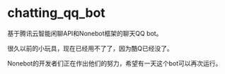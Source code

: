 # chatting_qq_bot
基于腾讯云智能闲聊API和Nonebot框架的聊天QQ bot。

很久以前的小玩具，现在已经用不了了，因为酷Q已经没了。

Nonebot的开发者们正在作出他们的努力，希望有一天这个bot可以再次运行。